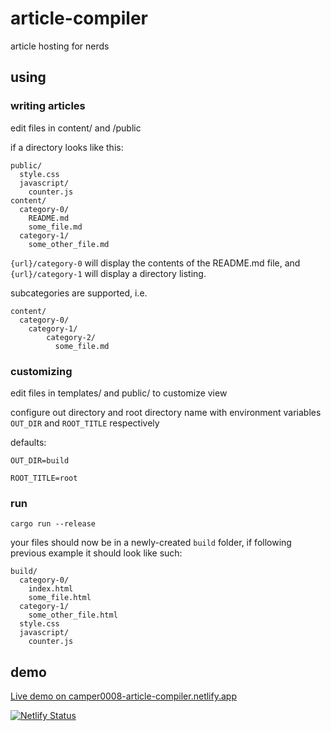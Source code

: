 # article-compiler
article hosting for nerds

## using

### writing articles

edit files in content/ and /public

if a directory looks like this:

```
public/
  style.css
  javascript/
    counter.js
content/
  category-0/
    README.md
    some_file.md
  category-1/
    some_other_file.md
```

`{url}/category-0` will display the contents of the README.md file, and `{url}/category-1` will display a directory listing.

subcategories are supported, i.e. 

```
content/
  category-0/
    category-1/
        category-2/
          some_file.md
```


### customizing

edit files in templates/ and public/ to customize view

configure out directory and root directory name with environment variables `OUT_DIR` and `ROOT_TITLE` respectively

defaults:

`OUT_DIR=build`

`ROOT_TITLE=root`

### run

`cargo run --release`

your files should now be in a newly-created `build` folder, if following previous example it should look like such:

```
build/
  category-0/
    index.html
    some_file.html
  category-1/
    some_other_file.html
  style.css
  javascript/
    counter.js
```
## demo

[Live demo on camper0008-article-compiler.netlify.app](https://camper0008-article-compiler.netlify.app/)

[![Netlify Status](https://api.netlify.com/api/v1/badges/b9b03665-e4f8-4d35-8f85-0053c3a20ff3/deploy-status)](https://app.netlify.com/sites/camper0008-article-compiler/deploys)
